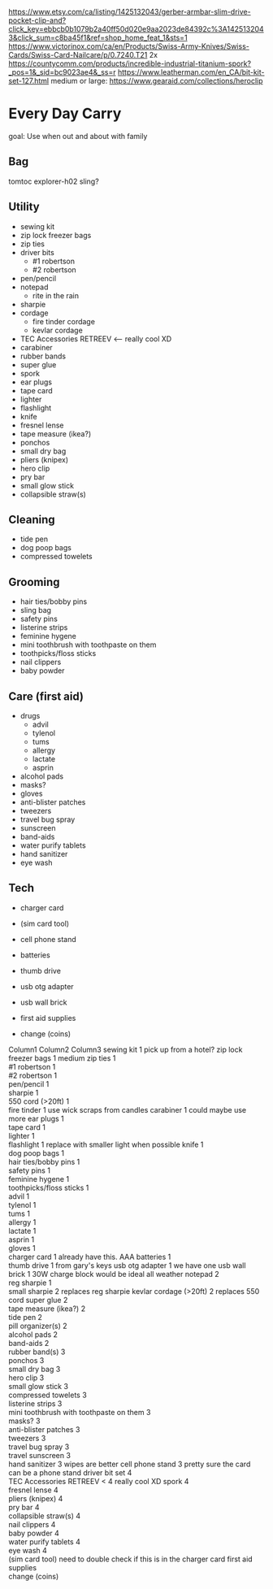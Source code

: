 https://www.etsy.com/ca/listing/1425132043/gerber-armbar-slim-drive-pocket-clip-and?click_key=ebbcb0b1079b2a40ff50d020e9aa2023de84392c%3A1425132043&click_sum=c8ba45f1&ref=shop_home_feat_1&sts=1
https://www.victorinox.com/ca/en/Products/Swiss-Army-Knives/Swiss-Cards/Swiss-Card-Nailcare/p/0.7240.T21
2x https://countycomm.com/products/incredible-industrial-titanium-spork?_pos=1&_sid=bc9023ae4&_ss=r
https://www.leatherman.com/en_CA/bit-kit-set-127.html
medium or large: https://www.gearaid.com/collections/heroclip

# Every Day Carry

goal: Use when out and about with family

## Bag
tomtoc explorer-h02 sling?

## Utility
- sewing kit
- zip lock freezer bags
- zip ties
- driver bits
  - #1 robertson
  - #2 robertson
- pen/pencil
- notepad
  - rite in the rain
- sharpie
- cordage
  - fire tinder cordage
  - kevlar cordage
- TEC Accessories RETREEV <-- really cool XD
- carabiner
- rubber bands
- super glue
- spork
- ear plugs
- tape card
- lighter
- flashlight
- knife
- fresnel lense
- tape measure (ikea?)
- ponchos
- small dry bag
- pliers (knipex)
- hero clip
- pry bar
- small glow stick
- collapsible straw(s)

## Cleaning
- tide pen
- dog poop bags
- compressed towelets
 
## Grooming
- hair ties/bobby pins
- sling bag
- safety pins
- listerine strips
- feminine hygene
- mini toothbrush with toothpaste on them
- toothpicks/floss sticks
- nail clippers
- baby powder

## Care (first aid)
- drugs
  - advil
  - tylenol
  - tums
  - allergy 
  - lactate
  - asprin
- alcohol pads
- masks?
- gloves
- anti-blister patches
- tweezers
- travel bug spray
- sunscreen
- band-aids
- water purify tablets
- hand sanitizer
- eye wash

## Tech
- charger card
-   (sim card tool)
-   cell phone stand
- batteries
- thumb drive
- usb otg adapter
- usb wall brick

- first aid supplies
- change (coins)

Column1	Column2	Column3
 sewing kit	1	pick up from a hotel?
 zip lock freezer bags	1	medium
 zip ties	1	
 #1 robertson	1	
 #2 robertson	1	
 pen/pencil	1	
 sharpie	1	
 550 cord (>20ft)	1	
 fire tinder	1	 use wick scraps from candles
 carabiner	1	 could maybe use more
 ear plugs	1	
 tape card	1	
 lighter	1	
 flashlight	1	 replace with smaller light when possible
 knife	1	
 dog poop bags	1	
 hair ties/bobby pins	1	
 safety pins	1	
 feminine hygene	1	
 toothpicks/floss sticks	1	
 advil	1	
 tylenol	1	
 tums	1	
 allergy 	1	
 lactate	1	
 asprin	1	
 gloves	1	
 charger card	1	 already have this. 
 AAA batteries	1	 
 thumb drive	1	 from gary's keys
 usb otg adapter	1	 we have one
 usb wall brick	1	 30W charge block would be ideal
 all weather notepad	2	
reg sharpie	1	
 small sharpie	2	replaces reg sharpie
 kevlar cordage (>20ft)	2	 replaces 550 cord
 super glue	2	
 tape measure (ikea?)	2	
 tide pen	2	
 pill organizer(s)	2	
 alcohol pads	2	
 band-aids	2	
 rubber band(s)	3	
 ponchos	3	
 small dry bag	3	
 hero clip	3	
 small glow stick	3	
 compressed towelets	3	
 listerine strips	3	
 mini toothbrush with toothpaste on them	3	
 masks?	3	
anti-blister patches	3	
 tweezers	3	
 travel bug spray	3	
 travel sunscreen	3	
 hand sanitizer	3	 wipes are better
   cell phone stand	3	 pretty sure the card can be a phone stand
 driver bit set	4	
 TEC Accessories RETREEV <	4	 really cool XD
 spork	4	
 fresnel lense	4	
 pliers (knipex)	4	
 pry bar	4	
 collapsible straw(s)	4	
 nail clippers	4	
 baby powder	4	
 water purify tablets	4	
 eye wash	4	
   (sim card tool)	 	 need to double check if this is in the charger card
 first aid supplies		
 change (coins)		
